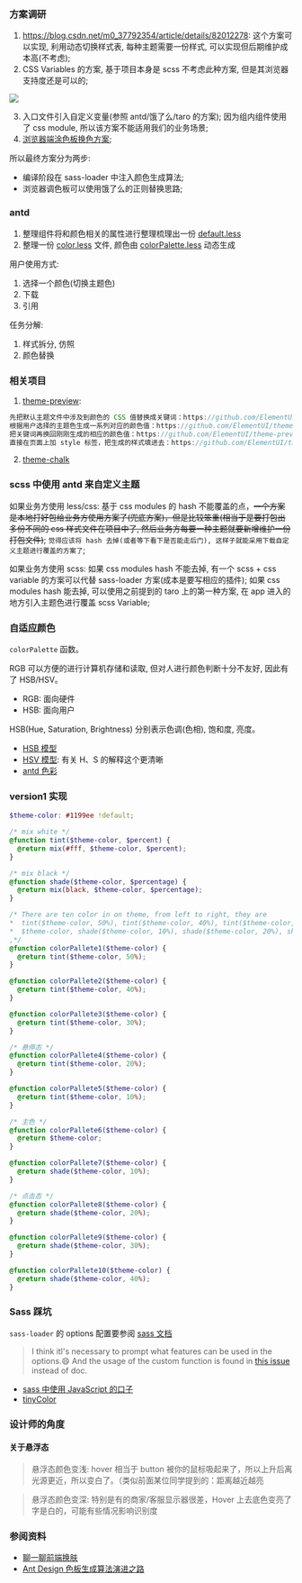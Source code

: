 ### 方案调研

1. https://blog.csdn.net/m0_37792354/article/details/82012278: 这个方案可以实现, 利用动态切换样式表, 每种主题需要一份样式, 可以实现但后期维护成本高(不考虑);
2. CSS Variables 的方案, 基于项目本身是 scss 不考虑此种方案, 但是其浏览器支持度还是可以的;

![](http://with.muyunyun.cn/fe11d88b92efa1249d58fe13d5c737dd.jpg)

3. 入口文件引入自定义变量(参照 antd/饿了么/taro 的方案); 因为组内组件使用了 css module, 所以该方案不能适用我们的业务场景;
4. [浏览器端涂色板换色方案](https://github.com/ElemeFE/element/issues/3054#issuecomment-282527907);

所以最终方案分为两步:

* 编译阶段在 sass-loader 中注入颜色生成算法;
* 浏览器调色板可以使用饿了么的正则替换思路;

### antd

1. 整理组件将和颜色相关的属性进行整理梳理出一份 [default.less](https://github.com/ant-design/ant-design/blob/c6f991d5af/components/style/themes/default.less)
2. 整理一份 [color.less](https://github.com/ant-design/ant-design/blob/c6f991d5af/components/style/color/colors.less) 文件, 颜色由 [colorPalette.less](https://github.com/ant-design/ant-design/blob/c6f991d5af/components/style/color/colorPalette.less) 动态生成

用户使用方式:

1. 选择一个颜色(切换主题色)
2. 下载
3. 引用

任务分解:

1. 样式拆分, 仿照
2. 颜色替换

### 相关项目

1. [theme-preview](实时换色方案):

```js
先把默认主题文件中涉及到颜色的 CSS 值替换成关键词：https://github.com/ElementUI/theme-preview/blob/master/src/app.vue#L250-L274
根据用户选择的主题色生成一系列对应的颜色值：https://github.com/ElementUI/theme-preview/blob/master/src/utils/formula.json
把关键词再换回刚刚生成的相应的颜色值：https://github.com/ElementUI/theme-preview/blob/master/src/utils/color.js
直接在页面上加 style 标签，把生成的样式填进去：https://github.com/ElementUI/theme-preview/blob/master/src/app.vue#L198-L211
```

2. [theme-chalk](https://github.com/ElementUI/theme-chalk)

### scss 中使用 antd 来自定义主题

如果业务方使用 less/css: 基于 css modules 的 hash 不能覆盖的点，~~一个方案是本地打好包给业务方使用方案了(兜底方案)，但是比较笨重(相当于是要打包出多份不同的 css 样式文件在项目中了, 然后业务方每要一种主题就要新增维护一份打包文件)~~; `觉得应该将 hash 去掉(或者等下看下是否能走后门), 这样子就能采用下载自定义主题进行覆盖的方案了`;

如果业务方使用 scss: 如果 css modules hash 不能去掉, 有一个 scss + css variable 的方案可以代替 sass-loader 方案(成本是要写相应的插件); 如果 css modules hash 能去掉, 可以使用之前提到的 taro 上的第一种方案, 在 app 进入的地方引入主题色进行覆盖 scss Variable;

### 自适应颜色

`colorPalette` 函数。

RGB 可以方便的进行计算机存储和读取, 但对人进行颜色判断十分不友好, 因此有了 HSB/HSV。

* RGB: 面向硬件
* HSB: 面向用户

HSB(Hue, Saturation, Brightness) 分别表示色调(色相), 饱和度, 亮度。

* [HSB 模型](https://baike.baidu.com/item/HSB模型)
* [HSV 模型](https://baike.baidu.com/item/HSV/547122): 有关 H、S 的解释这个更清晰
* [antd 色彩](https://ant.design/docs/spec/colors-cn)

### version1 实现

```scss
$theme-color: #1199ee !default;

/* mix white */
@function tint($theme-color, $percent) {
  @return mix(#fff, $theme-color, $percent);
}

/* mix black */
@function shade($theme-color, $percentage) {
  @return mix(black, $theme-color, $percentage);
}

/* There are ten color in on theme, from left to right, they are
*  tint($theme-color, 50%), tint($theme-color, 40%), tint($theme-color, 30%), tint($theme-color, 20%), tint($theme-color, 10%),
*  $theme-color, shade($theme-color, 10%), shade($theme-color, 20%), shade($theme-color, 30%), shade($theme-color, 40%)
,*/
@function colorPallete1($theme-color) {
  @return tint($theme-color, 50%);
}

@function colorPallete2($theme-color) {
  @return tint($theme-color, 40%);
}

@function colorPallete3($theme-color) {
  @return tint($theme-color, 30%);
}

/* 悬停态 */
@function colorPallete4($theme-color) {
  @return tint($theme-color, 20%);
}

@function colorPallete5($theme-color) {
  @return tint($theme-color, 10%);
}

/* 主色 */
@function colorPallete6($theme-color) {
  @return $theme-color;
}

@function colorPallete7($theme-color) {
  @return shade($theme-color, 10%);
}

/* 点击态 */
@function colorPallete8($theme-color) {
  @return shade($theme-color, 20%);
}

@function colorPallete9($theme-color) {
  @return shade($theme-color, 30%);
}

@function colorPallete10($theme-color) {
  @return shade($theme-color, 40%);
}
```

### Sass 踩坑

`sass-loader` 的 options 配置要参阅 [sass 文档](https://sass-lang.com/documentation/js-api)

> I think itl's necessary to prompt what features can be used in the options.😄 And the usage of the custom function is found in [this issue](https://github.com/webpack-contrib/sass-loader/issues/210) instead of doc.

* [sass 中使用 JavaScript 的口子](https://sass-lang.com/documentation/js-api#new-types-color-red-green-blue-alpha-1)
* [tinyColor](https://github.com/bgrins/TinyColor)

### 设计师的角度

#### 关于悬浮态

> 悬浮态颜色变浅: hover 相当于 button 被你的鼠标吸起来了，所以上升后离光源更近，所以变白了。（类似前面某位同学提到的：距离越近越亮

> 悬浮态颜色变深: 特别是有的商家/客服显示器很差，Hover 上去底色变亮了字是白的，可能有些情况影响识别度

### 参阅资料

* [聊一聊前端换肤](https://juejin.im/post/5ca41617f265da3092006155)
* [Ant Design 色板生成算法演进之路](https://zhuanlan.zhihu.com/p/32422584)